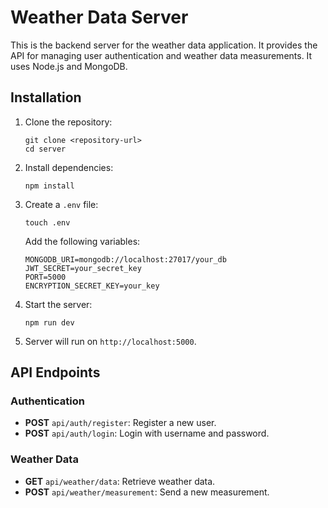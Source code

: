 # Weather Data Server

This is the backend server for the weather data application. It provides the API for managing user authentication and weather data measurements. It uses Node.js and MongoDB.

## Installation

1. Clone the repository:

    ```
    git clone <repository-url>
    cd server
    ```

2. Install dependencies:

    ```
    npm install
    ```

3. Create a `.env` file:

    ```
    touch .env
    ```

    Add the following variables:

    ```
    MONGODB_URI=mongodb://localhost:27017/your_db
    JWT_SECRET=your_secret_key
    PORT=5000
    ENCRYPTION_SECRET_KEY=your_key

    ```

4. Start the server:

    ```
    npm run dev
    ```

5. Server will run on `http://localhost:5000`.

## API Endpoints

### Authentication

-   **POST** `api/auth/register`: Register a new user.
-   **POST** `api/auth/login`: Login with username and password.

### Weather Data

-   **GET** `api/weather/data`: Retrieve weather data.
-   **POST** `api/weather/measurement`: Send a new measurement.
